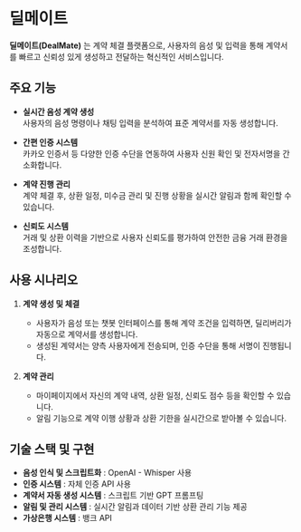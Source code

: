# 딜메이트

**딜메이트(DealMate)** 는 계약 체결 플랫폼으로, 사용자의 음성 및 입력을 통해 계약서를 빠르고 신뢰성 있게 생성하고 전달하는 혁신적인 서비스입니다.

## 주요 기능

- **실시간 음성 계약 생성**  
  사용자의 음성 명령이나 채팅 입력을 분석하여 표준 계약서를 자동 생성합니다.

- **간편 인증 시스템**  
  카카오 인증서 등 다양한 인증 수단을 연동하여 사용자 신원 확인 및 전자서명을 간소화합니다.

- **계약 진행 관리**  
  계약 체결 후, 상환 일정, 미수금 관리 및 진행 상황을 실시간 알림과 함께 확인할 수 있습니다.

- **신뢰도 시스템**  
  거래 및 상환 이력을 기반으로 사용자 신뢰도를 평가하여 안전한 금융 거래 환경을 조성합니다.

## 사용 시나리오

1. **계약 생성 및 체결**

   - 사용자가 음성 또는 챗봇 인터페이스를 통해 계약 조건을 입력하면, 딜리버리가 자동으로 계약서를 생성합니다.
   - 생성된 계약서는 양측 사용자에게 전송되며, 인증 수단을 통해 서명이 진행됩니다.

2. **계약 관리**
   - 마이페이지에서 자신의 계약 내역, 상환 일정, 신뢰도 점수 등을 확인할 수 있습니다.
   - 알림 기능으로 계약 이행 상황과 상환 기한을 실시간으로 받아볼 수 있습니다.

## 기술 스택 및 구현

- **음성 인식 및 스크립트화** : OpenAI - Whisper 사용
- **인증 시스템** : 자체 인증 API 사용
- **계약서 자동 생성 시스템** : 스크립트 기반 GPT 프롬프팅
- **알림 및 관리 시스템** : 실시간 알림과 데이터 기반 상환 관리 기능 제공
- **가상은행 시스템** : 뱅크 API
